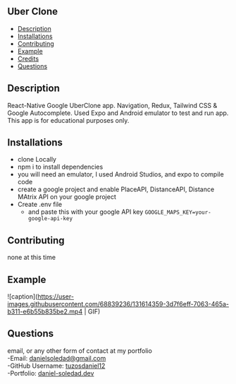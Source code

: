 ## Uber Clone

- [Description](#Description)
- [Installations](#Installations)
- [Contributing](#Contributing)
- [Example](#Test)
- [Credits](#Credits)
- [Questions](#Questions)

## Description

React-Native Google UberClone app. Navigation, Redux, Tailwind CSS & Google Autocomplete. Used Expo and Android emulator to test and run app. This app is for educational purposes only. 

## Installations

* clone Locally
* npm i to install dependencies
* you will need an emulator, I used Android Studios, and expo to compile code
* create a google project and enable PlaceAPI, DistanceAPI, Distance MAtrix API on your google project
* Create .env file
    * and paste this with your google API key `GOOGLE_MAPS_KEY=your-google-api-key`
    
## Contributing

none at this time

## Example

![caption](https://user-images.githubusercontent.com/68839236/131614359-3d7f6eff-7063-465a-b311-e6b55b835be2.mp4 | GIF)

## Questions
email, or any other form of contact at my portfolio
<br>
-Email: [danielsoledad@gmail.com](mailto:danielsoledad@gmail.com)
<br>
-GitHub Username: [tuzosdaniel12](https://github.com/tuzosdaniel12) 
<br>
-Portfolio: [daniel-soledad.dev](https://daniel-soledad.dev) 





